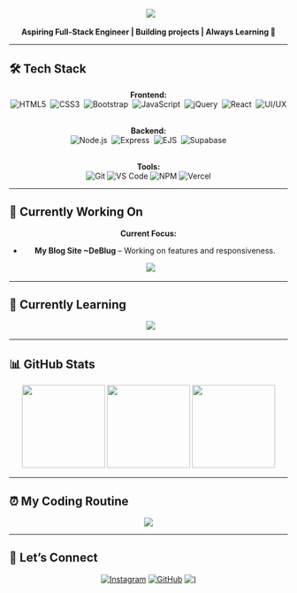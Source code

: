 <div align="center">
  
<p align="center">
  
  <img src="https://readme-typing-svg.herokuapp.com?font=Fira+Code&size=28&pause=1000&color=FF5733&width=600&lines=Hello!;Call+me+Crufus;Chigozirim+Rufus">
</p>

<strong>Aspiring Full-Stack Engineer | Building projects | Always Learning 🚀</strong>

</div>

---

## 🛠 Tech Stack

<div align="center">

**Frontend:**<br>
![HTML5](https://img.shields.io/badge/HTML5-E34F26?style=for-the-badge&logo=html5&logoColor=white) 
![CSS3](https://img.shields.io/badge/CSS3-1572B6?style=for-the-badge&logo=css3&logoColor=white) 
![Bootstrap](https://img.shields.io/badge/Bootstrap-7952B3?style=for-the-badge&logo=bootstrap&logoColor=white) 
![JavaScript](https://img.shields.io/badge/JavaScript-F7DF1E?style=for-the-badge&logo=javascript&logoColor=black) 
![jQuery](https://img.shields.io/badge/jQuery-0769AD?style=for-the-badge&logo=jquery&logoColor=white) 
![React](https://img.shields.io/badge/React-61DAFB?style=for-the-badge&logo=react&logoColor=black) 
![UI/UX](https://img.shields.io/badge/UI%2FUX-FF69B4?style=for-the-badge&logo=figma&logoColor=white)<br><br>

**Backend:**<br>
![Node.js](https://img.shields.io/badge/Node.js-339933?style=for-the-badge&logo=node.js&logoColor=white) 
![Express](https://img.shields.io/badge/Express-000000?style=for-the-badge&logo=express&logoColor=white) 
![EJS](https://img.shields.io/badge/EJS-000000?style=for-the-badge&logo=ejs&logoColor=white) 
![Supabase](https://img.shields.io/badge/Supabase-3ECF8E?style=for-the-badge&logo=supabase&logoColor=white)<br><br>

**Tools:**<br>
![Git](https://img.shields.io/badge/Git-F05032?style=for-the-badge&logo=git&logoColor=white) 
![VS Code](https://img.shields.io/badge/VS%20Code-007ACC?style=for-the-badge&logo=visualstudiocode&logoColor=white) 
![NPM](https://img.shields.io/badge/NPM-CB3837?style=for-the-badge&logo=npm&logoColor=white) 
![Vercel](https://img.shields.io/badge/Vercel-000000?style=for-the-badge&logo=vercel&logoColor=white)

</div>

---

## 🚧 Currently Working On

<div align="center">
  
**Current Focus:**
- **My Blog Site ~DeBlug** – Working on features and responsiveness.
  
</div>

<p align="center">
  <img src="https://readme-typing-svg.herokuapp.com?font=Fira+Code&size=20&pause=1000&color=FFB400&width=500&lines=Next+Goal%3A+Full-stack+project+using+React+%2B+Supabase">
</p>

---

## 🌱 Currently Learning

<div align="center">
  <img src="https://readme-typing-svg.herokuapp.com?font=Fira+Code&pause=1000&color=00F77B&width=500&lines=API+Design;State+Management+in+React;Frontend+Best+Practices">
</div>

---

## 📊 GitHub Stats

<div align="center">
<img height="150px" src="https://github-readme-stats.vercel.app/api?username=CrufusInTech&show_icons=true&theme=radical" />
<img height="150px" src="https://streak-stats.demolab.com?user=CrufusInTech&theme=radical&hide_border=true" />
<img height="150px" src="https://github-readme-stats.vercel.app/api/top-langs/?username=CrufusInTech&layout=compact&theme=radical" />
</div>

---

## ⏰ My Coding Routine
<div align="center">
<img src="https://readme-typing-svg.herokuapp.com?font=Fira+Code&size=24&duration=3000&pause=1000&color=FF5733&vCenter=true&width=500&lines=Discipline+is+hard;Consistent+discipline+is+harder;I+think+more+than+I+code">
</div>

---

## 🌟 Let’s Connect
<div align="center">
  
[![Instagram](https://img.shields.io/badge/Instagram-E4405F?style=for-the-badge&logo=instagram&logoColor=white)](https://www.instagram.com/crufusintech)
[![GitHub](https://img.shields.io/badge/GitHub-black?style=for-the-badge&logo=github&logoColor=white)](https://github.com/CrufusInTech)
[![)](https://img.shields.io/badge/-1DA1F2?style=for-the-badge&logo=X&logoColor=white)](https://twitter.com/CrufusInTech)
</div>
